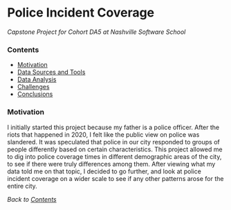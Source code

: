 # Police Incident Coverage 
*Capstone Project for Cohort DA5 at Nashville Software School* 

### **Contents**  
- [Motivation](#Motivation)
- [Data Sources and Tools](#Data-Sources-and-Tools)
- [Data Analysis](#Data-Analysis)
- [Challenges](#Challenges)
- [Conclusions](#Conclusions)


### **Motivation**   
I initially started this project because my father is a police officer. After the riots that happened in 2020, I felt like the public view on police was slandered. It was speculated that police in our city responded to groups of people differently based on certain characteristics. This project allowed me to dig into police coverage times in different demographic areas of the city, to see if there were truly differences among them. After viewing what my data told me on that topic, I decided to go further, and look at police incident coverage on a wider scale to see if any other patterns arose for the entire city.

*Back to [Contents](#Contents)*


